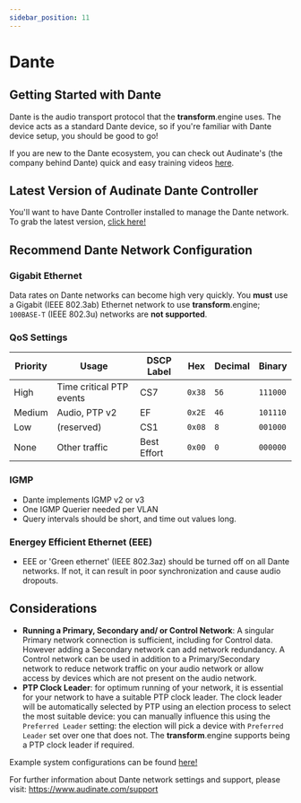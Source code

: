 ```yaml
---
sidebar_position: 11
---
```


# Dante

## Getting Started with Dante

Dante is the audio transport protocol that the **transform**.engine uses. The device acts as a standard Dante device, so if you're familiar with Dante device setup, you should be good to go!

If you are new to the Dante ecosystem, you can check out Audinate's (the company behind Dante) quick and easy training videos [here](https://my.audinate.com/resources/training-and-tutorials/getting-started-with-dante).

## Latest Version of Audinate Dante Controller

You'll want to have Dante Controller installed to manage the Dante network. To grab the latest
version, [click here!](https://www.audinate.com/products/software/dante-controller)

## Recommend Dante Network Configuration

### Gigabit Ethernet

Data rates on Dante networks can become high very quickly. You **must** use a Gigabit (IEEE 802.3ab)
Ethernet network to use **transform**.engine; `100BASE-T` (IEEE 802.3u) networks are **not supported**.

### QoS Settings

| Priority | Usage                    | DSCP Label  | Hex  | Decimal | Binary   |
| -------- | ------------------------ | ----------- | ---- | ------- | ------   |
| High     | Time critical PTP events | CS7         | `0x38` | `56`  | `111000` |
| Medium   | Audio, PTP v2            | EF          | `0x2E` | `46`  | `101110` |
| Low      | (reserved)               | CS1         | `0x08` | `8`   | `001000` |
| None     | Other traffic            | Best Effort | `0x00` | `0`   | `000000` |

### IGMP

- Dante implements IGMP v2 or v3
- One IGMP Querier needed per VLAN
- Query intervals should be short, and time out values long.

### Energey Efficient Ethernet (EEE)

- EEE or 'Green ethernet' (IEEE 802.3az) should be turned off on all Dante networks. If not, it can result in poor synchronization and cause audio dropouts.

## Considerations

- **Running a Primary, Secondary and/ or Control Network**: A singular Primary network connection is
  sufficient, including for Control data. However adding a Secondary network can add network
  redundancy. A Control network can be used in addition to a Primary/Secondary network to reduce
  network traffic on your audio network or allow access by devices which are not present on the
  audio network.
- **PTP Clock Leader**: for optimum running of your network, it is essential for your network to
  have a suitable PTP clock leader. The clock leader will be automatically selected by PTP using an
  election process to select the most suitable device: you can manually influence this using the
  `Preferred Leader` setting: the election will pick a device with `Preferred Leader` set over one
  that does not. The **transform**.engine supports being a PTP clock leader if required.

Example system configurations can be found [here!](dante-network-examples.md)

For further information about Dante network settings and support, please visit: https://www.audinate.com/support
